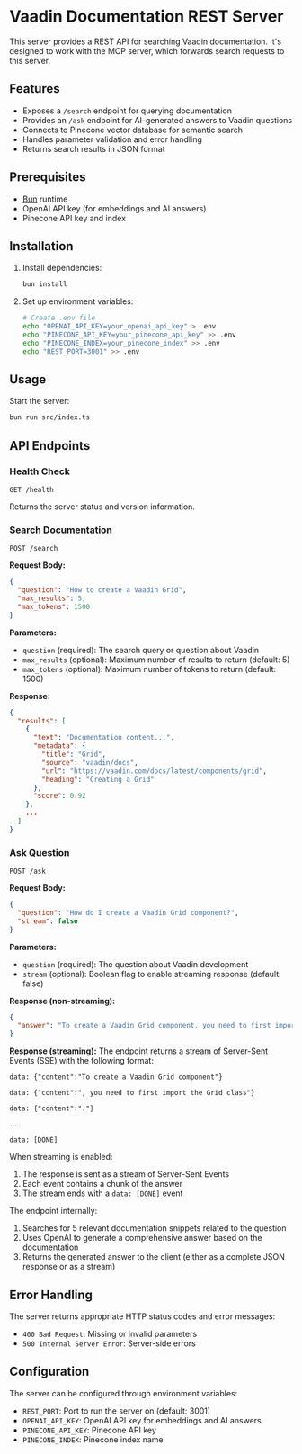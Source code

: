 # Vaadin Documentation REST Server

This server provides a REST API for searching Vaadin documentation. It's designed to work with the MCP server, which forwards search requests to this server.

## Features

- Exposes a `/search` endpoint for querying documentation
- Provides an `/ask` endpoint for AI-generated answers to Vaadin questions
- Connects to Pinecone vector database for semantic search
- Handles parameter validation and error handling
- Returns search results in JSON format

## Prerequisites

- [Bun](https://bun.sh/) runtime
- OpenAI API key (for embeddings and AI answers)
- Pinecone API key and index

## Installation

1. Install dependencies:
   ```bash
   bun install
   ```

2. Set up environment variables:
   ```bash
   # Create .env file
   echo "OPENAI_API_KEY=your_openai_api_key" > .env
   echo "PINECONE_API_KEY=your_pinecone_api_key" >> .env
   echo "PINECONE_INDEX=your_pinecone_index" >> .env
   echo "REST_PORT=3001" >> .env
   ```

## Usage

Start the server:
```bash
bun run src/index.ts
```

## API Endpoints

### Health Check

```
GET /health
```

Returns the server status and version information.

### Search Documentation

```
POST /search
```

**Request Body:**
```json
{
  "question": "How to create a Vaadin Grid",
  "max_results": 5,
  "max_tokens": 1500
}
```

**Parameters:**
- `question` (required): The search query or question about Vaadin
- `max_results` (optional): Maximum number of results to return (default: 5)
- `max_tokens` (optional): Maximum number of tokens to return (default: 1500)

**Response:**
```json
{
  "results": [
    {
      "text": "Documentation content...",
      "metadata": {
        "title": "Grid",
        "source": "vaadin/docs",
        "url": "https://vaadin.com/docs/latest/components/grid",
        "heading": "Creating a Grid"
      },
      "score": 0.92
    },
    ...
  ]
}
```

### Ask Question

```
POST /ask
```

**Request Body:**
```json
{
  "question": "How do I create a Vaadin Grid component?",
  "stream": false
}
```

**Parameters:**
- `question` (required): The question about Vaadin development
- `stream` (optional): Boolean flag to enable streaming response (default: false)

**Response (non-streaming):**
```json
{
  "answer": "To create a Vaadin Grid component, you need to first import the Grid class. Here's a basic example:\n\n```java\nGrid<Person> grid = new Grid<>(Person.class);\ngrid.setItems(personList);\ngrid.addColumn(Person::getName).setHeader(\"Name\");\ngrid.addColumn(Person::getAge).setHeader(\"Age\");\n```\n\nThis creates a Grid that displays Person objects with Name and Age columns."
}
```

**Response (streaming):**
The endpoint returns a stream of Server-Sent Events (SSE) with the following format:

```
data: {"content":"To create a Vaadin Grid component"}

data: {"content":", you need to first import the Grid class"}

data: {"content":"."}

...

data: [DONE]
```

When streaming is enabled:
1. The response is sent as a stream of Server-Sent Events
2. Each event contains a chunk of the answer
3. The stream ends with a `data: [DONE]` event

The endpoint internally:
1. Searches for 5 relevant documentation snippets related to the question
2. Uses OpenAI to generate a comprehensive answer based on the documentation
3. Returns the generated answer to the client (either as a complete JSON response or as a stream)

## Error Handling

The server returns appropriate HTTP status codes and error messages:

- `400 Bad Request`: Missing or invalid parameters
- `500 Internal Server Error`: Server-side errors

## Configuration

The server can be configured through environment variables:

- `REST_PORT`: Port to run the server on (default: 3001)
- `OPENAI_API_KEY`: OpenAI API key for embeddings and AI answers
- `PINECONE_API_KEY`: Pinecone API key
- `PINECONE_INDEX`: Pinecone index name
